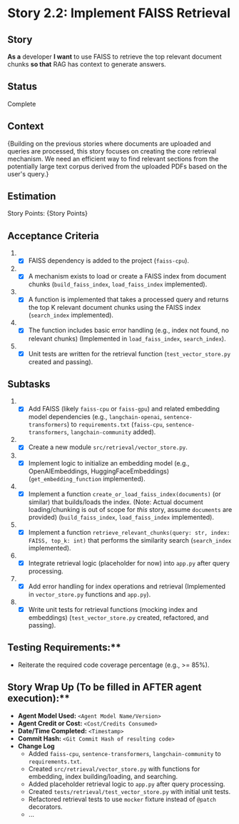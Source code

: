 # Story 2.2: Implement FAISS Retrieval

## Story

**As a** developer
**I want** to use FAISS to retrieve the top relevant document chunks
**so that** RAG has context to generate answers.

## Status

Complete

## Context

{Building on the previous stories where documents are uploaded and queries are processed, this story focuses on creating the core retrieval mechanism. We need an efficient way to find relevant sections from the potentially large text corpus derived from the uploaded PDFs based on the user's query.}

## Estimation

Story Points: {Story Points}

## Acceptance Criteria

1.  - [x] FAISS dependency is added to the project (`faiss-cpu`).
2.  - [x] A mechanism exists to load or create a FAISS index from document chunks (`build_faiss_index`, `load_faiss_index` implemented).
3.  - [x] A function is implemented that takes a processed query and returns the top K relevant document chunks using the FAISS index (`search_index` implemented).
4.  - [x] The function includes basic error handling (e.g., index not found, no relevant chunks) (Implemented in `load_faiss_index`, `search_index`).
5.  - [x] Unit tests are written for the retrieval function (`test_vector_store.py` created and passing).

## Subtasks

1.  - [x] Add FAISS (likely `faiss-cpu` or `faiss-gpu`) and related embedding model dependencies (e.g., `langchain-openai`, `sentence-transformers`) to `requirements.txt` (`faiss-cpu`, `sentence-transformers`, `langchain-community` added).
2.  - [x] Create a new module `src/retrieval/vector_store.py`.
3.  - [x] Implement logic to initialize an embedding model (e.g., OpenAIEmbeddings, HuggingFaceEmbeddings) (`get_embedding_function` implemented).
4.  - [x] Implement a function `create_or_load_faiss_index(documents)` (or similar) that builds/loads the index. (Note: Actual document loading/chunking is out of scope for *this* story, assume `documents` are provided) (`build_faiss_index`, `load_faiss_index` implemented).
5.  - [x] Implement a function `retrieve_relevant_chunks(query: str, index: FAISS, top_k: int)` that performs the similarity search (`search_index` implemented).
6.  - [x] Integrate retrieval logic (placeholder for now) into `app.py` after query processing.
7.  - [x] Add error handling for index operations and retrieval (Implemented in `vector_store.py` functions and `app.py`).
8.  - [x] Write unit tests for retrieval functions (mocking index and embeddings) (`test_vector_store.py` created, refactored, and passing).

## Testing Requirements:**

- Reiterate the required code coverage percentage (e.g., >= 85%).

## Story Wrap Up (To be filled in AFTER agent execution):**

- **Agent Model Used:** `<Agent Model Name/Version>`
- **Agent Credit or Cost:** `<Cost/Credits Consumed>`
- **Date/Time Completed:** `<Timestamp>`
- **Commit Hash:** `<Git Commit Hash of resulting code>`
- **Change Log**
  - Added `faiss-cpu`, `sentence-transformers`, `langchain-community` to `requirements.txt`.
  - Created `src/retrieval/vector_store.py` with functions for embedding, index building/loading, and searching.
  - Added placeholder retrieval logic to `app.py` after query processing.
  - Created `tests/retrieval/test_vector_store.py` with initial unit tests.
  - Refactored retrieval tests to use `mocker` fixture instead of `@patch` decorators.
  - ... 